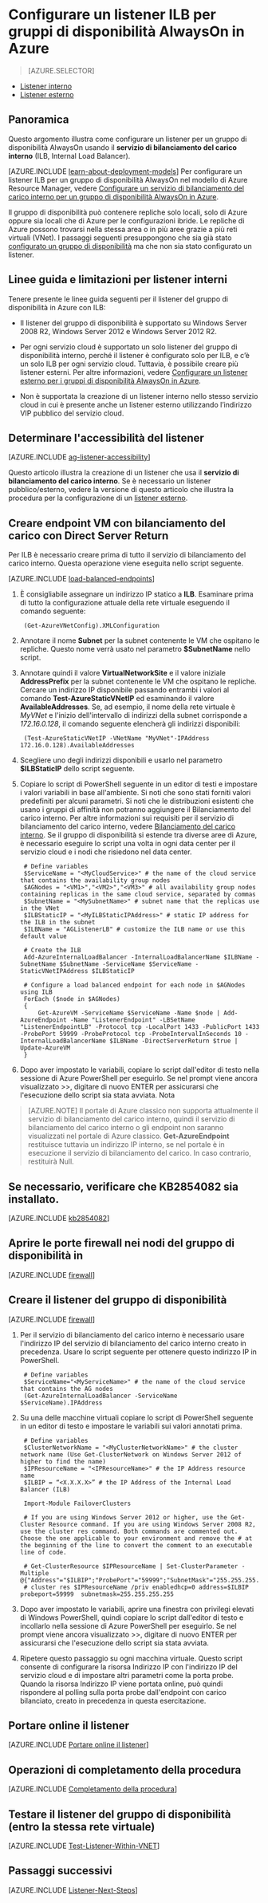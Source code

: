 <properties
	pageTitle="Configurare un listener ILB per gruppi di disponibilità AlwaysOn | Microsoft Azure"
	description="Questa esercitazione usa le risorse create con il modello di distribuzione classica e crea un listener del gruppo di disponibilità AlwaysOn in Azure usando un servizio di bilanciamento del carico interno (ILB, Internal Load Balancer)."
	services="virtual-machines-windows"
	documentationCenter="na"
	authors="MikeRayMSFT"
	manager="jhubbard"
	editor=""
	tags="azure-service-management"/>
<tags
	ms.service="virtual-machines-windows"
	ms.devlang="na"
	ms.topic="article"
	ms.tgt_pltfrm="vm-windows-sql-server"
	ms.workload="infrastructure-services"
	ms.date="07/12/2016"
	ms.author="MikeRayMSFT" />

# Configurare un listener ILB per gruppi di disponibilità AlwaysOn in Azure

> [AZURE.SELECTOR]
- [Listener interno](virtual-machines-windows-classic-ps-sql-int-listener.md)
- [Listener esterno](virtual-machines-windows-classic-ps-sql-ext-listener.md)

## Panoramica

Questo argomento illustra come configurare un listener per un gruppo di disponibilità AlwaysOn usando il **servizio di bilanciamento del carico interno** (ILB, Internal Load Balancer).

[AZURE.INCLUDE [learn-about-deployment-models](../../includes/learn-about-deployment-models-classic-include.md)] Per configurare un listener ILB per un gruppo di disponibilità AlwaysOn nel modello di Azure Resource Manager, vedere [Configurare un servizio di bilanciamento del carico interno per un gruppo di disponibilità AlwaysOn in Azure](virtual-machines-windows-portal-sql-alwayson-int-listener.md).


Il gruppo di disponibilità può contenere repliche solo locali, solo di Azure oppure sia locali che di Azure per le configurazioni ibride. Le repliche di Azure possono trovarsi nella stessa area o in più aree grazie a più reti virtuali (VNet). I passaggi seguenti presuppongono che sia già stato [configurato un gruppo di disponibilità](virtual-machines-windows-classic-portal-sql-alwayson-availability-groups.md) ma che non sia stato configurato un listener.

## Linee guida e limitazioni per listener interni
Tenere presente le linee guida seguenti per il listener del gruppo di disponibilità in Azure con ILB:

- Il listener del gruppo di disponibilità è supportato su Windows Server 2008 R2, Windows Server 2012 e Windows Server 2012 R2.

- Per ogni servizio cloud è supportato un solo listener del gruppo di disponibilità interno, perché il listener è configurato solo per ILB, e c’è un solo ILB per ogni servizio cloud. Tuttavia, è possibile creare più listener esterni. Per altre informazioni, vedere [Configurare un listener esterno per i gruppi di disponibilità AlwaysOn in Azure](virtual-machines-windows-classic-ps-sql-ext-listener.md).

- Non è supportata la creazione di un listener interno nello stesso servizio cloud in cui è presente anche un listener esterno utilizzando l’indirizzo VIP pubblico del servizio cloud.

## Determinare l'accessibilità del listener

[AZURE.INCLUDE [ag-listener-accessibility](../../includes/virtual-machines-ag-listener-determine-accessibility.md)]

Questo articolo illustra la creazione di un listener che usa il **servizio di bilanciamento del carico interno**. Se è necessario un listener pubblico/esterno, vedere la versione di questo articolo che illustra la procedura per la configurazione di un [listener esterno](virtual-machines-windows-classic-ps-sql-ext-listener.md).

## Creare endpoint VM con bilanciamento del carico con Direct Server Return

Per ILB è necessario creare prima di tutto il servizio di bilanciamento del carico interno. Questa operazione viene eseguita nello script seguente.

[AZURE.INCLUDE [load-balanced-endpoints](../../includes/virtual-machines-ag-listener-load-balanced-endpoints.md)]

1. È consigliabile assegnare un indirizzo IP statico a **ILB**. Esaminare prima di tutto la configurazione attuale della rete virtuale eseguendo il comando seguente:

		(Get-AzureVNetConfig).XMLConfiguration

1. Annotare il nome **Subnet** per la subnet contenente le VM che ospitano le repliche. Questo nome verrà usato nel parametro **$SubnetName** nello script.

1. Annotare quindi il valore **VirtualNetworkSite** e il valore iniziale **AddressPrefix** per la subnet contenente le VM che ospitano le repliche. Cercare un indirizzo IP disponibile passando entrambi i valori al comando **Test-AzureStaticVNetIP** ed esaminando il valore **AvailableAddresses**. Se, ad esempio, il nome della rete virtuale è *MyVNet* e l'inizio dell'intervallo di indirizzi della subnet corrisponde a *172.16.0.128*, il comando seguente elencherà gli indirizzi disponibili:

		(Test-AzureStaticVNetIP -VNetName "MyVNet"-IPAddress 172.16.0.128).AvailableAddresses

1. Scegliere uno degli indirizzi disponibili e usarlo nel parametro **$ILBStaticIP** dello script seguente.

3. Copiare lo script di PowerShell seguente in un editor di testi e impostare i valori variabili in base all'ambiente. Si noti che sono stati forniti valori predefiniti per alcuni parametri. Si noti che le distribuzioni esistenti che usano i gruppi di affinità non potranno aggiungere il Bilanciamento del carico interno. Per altre informazioni sui requisiti per il servizio di bilanciamento del carico interno, vedere [Bilanciamento del carico interno](../load-balancer/load-balancer-internal-overview.md). Se il gruppo di disponibilità si estende tra diverse aree di Azure, è necessario eseguire lo script una volta in ogni data center per il servizio cloud e i nodi che risiedono nel data center.

		# Define variables
		$ServiceName = "<MyCloudService>" # the name of the cloud service that contains the availability group nodes
		$AGNodes = "<VM1>","<VM2>","<VM3>" # all availability group nodes containing replicas in the same cloud service, separated by commas
		$SubnetName = "<MySubnetName>" # subnet name that the replicas use in the VNet
		$ILBStaticIP = "<MyILBStaticIPAddress>" # static IP address for the ILB in the subnet
		$ILBName = "AGListenerLB" # customize the ILB name or use this default value

		# Create the ILB
		Add-AzureInternalLoadBalancer -InternalLoadBalancerName $ILBName -SubnetName $SubnetName -ServiceName $ServiceName -StaticVNetIPAddress $ILBStaticIP

		# Configure a load balanced endpoint for each node in $AGNodes using ILB
		ForEach ($node in $AGNodes)
		{
			Get-AzureVM -ServiceName $ServiceName -Name $node | Add-AzureEndpoint -Name "ListenerEndpoint" -LBSetName "ListenerEndpointLB" -Protocol tcp -LocalPort 1433 -PublicPort 1433 -ProbePort 59999 -ProbeProtocol tcp -ProbeIntervalInSeconds 10 -InternalLoadBalancerName $ILBName -DirectServerReturn $true | Update-AzureVM
		}

1. Dopo aver impostato le variabili, copiare lo script dall'editor di testo nella sessione di Azure PowerShell per eseguirlo. Se nel prompt viene ancora visualizzato >>, digitare di nuovo ENTER per assicurarsi che l'esecuzione dello script sia stata avviata. Nota

>[AZURE.NOTE] Il portale di Azure classico non supporta attualmente il servizio di bilanciamento del carico interno, quindi il servizio di bilanciamento del carico interno o gli endpoint non saranno visualizzati nel portale di Azure classico. **Get-AzureEndpoint** restituisce tuttavia un indirizzo IP interno, se nel portale è in esecuzione il servizio di bilanciamento del carico. In caso contrario, restituirà Null.

## Se necessario, verificare che KB2854082 sia installato.

[AZURE.INCLUDE [kb2854082](../../includes/virtual-machines-ag-listener-kb2854082.md)]

## Aprire le porte firewall nei nodi del gruppo di disponibilità in

[AZURE.INCLUDE [firewall](../../includes/virtual-machines-ag-listener-open-firewall.md)]

## Creare il listener del gruppo di disponibilità

[AZURE.INCLUDE [firewall](../../includes/virtual-machines-ag-listener-create-listener.md)]

1. Per il servizio di bilanciamento del carico interno è necessario usare l'indirizzo IP del servizio di bilanciamento del carico interno creato in precedenza. Usare lo script seguente per ottenere questo indirizzo IP in PowerShell.

		# Define variables
		$ServiceName="<MyServiceName>" # the name of the cloud service that contains the AG nodes
		(Get-AzureInternalLoadBalancer -ServiceName $ServiceName).IPAddress

1. Su una delle macchine virtuali copiare lo script di PowerShell seguente in un editor di testo e impostare le variabili sui valori annotati prima.

		# Define variables
		$ClusterNetworkName = "<MyClusterNetworkName>" # the cluster network name (Use Get-ClusterNetwork on Windows Server 2012 of higher to find the name)
		$IPResourceName = "<IPResourceName>" # the IP Address resource name
		$ILBIP = “<X.X.X.X>” # the IP Address of the Internal Load Balancer (ILB)

		Import-Module FailoverClusters

		# If you are using Windows Server 2012 or higher, use the Get-Cluster Resource command. If you are using Windows Server 2008 R2, use the cluster res command. Both commands are commented out. Choose the one applicable to your environment and remove the # at the beginning of the line to convert the comment to an executable line of code.

		# Get-ClusterResource $IPResourceName | Set-ClusterParameter -Multiple @{"Address"="$ILBIP";"ProbePort"="59999";"SubnetMask"="255.255.255.255";"Network"="$ClusterNetworkName";"EnableDhcp"=0}
		# cluster res $IPResourceName /priv enabledhcp=0 address=$ILBIP probeport=59999  subnetmask=255.255.255.255

1. Dopo aver impostato le variabili, aprire una finestra con privilegi elevati di Windows PowerShell, quindi copiare lo script dall'editor di testo e incollarlo nella sessione di Azure PowerShell per eseguirlo. Se nel prompt viene ancora visualizzato >>, digitare di nuovo ENTER per assicurarsi che l'esecuzione dello script sia stata avviata.

2. Ripetere questo passaggio su ogni macchina virtuale. Questo script consente di configurare la risorsa Indirizzo IP con l'indirizzo IP del servizio cloud e di impostare altri parametri come la porta probe. Quando la risorsa Indirizzo IP viene portata online, può quindi rispondere al polling sulla porta probe dall'endpoint con carico bilanciato, creato in precedenza in questa esercitazione.

## Portare online il listener

[AZURE.INCLUDE [Portare online il listener](../../includes/virtual-machines-ag-listener-bring-online.md)]

## Operazioni di completamento della procedura

[AZURE.INCLUDE [Completamento della procedura](../../includes/virtual-machines-ag-listener-follow-up.md)]

## Testare il listener del gruppo di disponibilità (entro la stessa rete virtuale)

[AZURE.INCLUDE [Test-Listener-Within-VNET](../../includes/virtual-machines-ag-listener-test.md)]

## Passaggi successivi

[AZURE.INCLUDE [Listener-Next-Steps](../../includes/virtual-machines-ag-listener-next-steps.md)]

<!---HONumber=AcomDC_0713_2016-->
